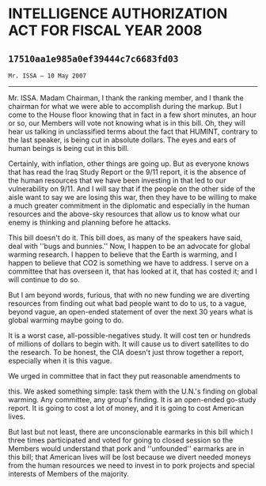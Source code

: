 # INTELLIGENCE AUTHORIZATION ACT FOR FISCAL YEAR 2008
## `17510aa1e985a0ef39444c7c6683fd03`
`Mr. ISSA — 10 May 2007`

---


Mr. ISSA. Madam Chairman, I thank the ranking member, and I thank the 
chairman for what we were able to accomplish during the markup. But I 
come to the House floor knowing that in fact in a few short minutes, an 
hour or so, our Members will vote not knowing what is in this bill. Oh, 
they will hear us talking in unclassified terms about the fact that 
HUMINT, contrary to the last speaker, is being cut in absolute dollars. 
The eyes and ears of human beings is being cut in this bill.

Certainly, with inflation, other things are going up. But as everyone 
knows that has read the Iraq Study Report or the 9/11 report, it is the 
absence of the human resources that we have been investing in that led 
to our vulnerability on 9/11. And I will say that if the people on the 
other side of the aisle want to say we are losing this war, then they 
have to be willing to make a much greater commitment in the diplomatic 
and especially in the human resources and the above-sky resources that 
allow us to know what our enemy is thinking and planning before he 
attacks.

This bill doesn't do it. This bill does, as many of the speakers have 
said, deal with ''bugs and bunnies.'' Now, I happen to be an advocate 
for global warming research. I happen to believe that the Earth is 
warming, and I happen to believe that CO2 is something we 
have to address. I serve on a committee that has overseen it, that has 
looked at it, that has costed it; and I will continue to do so.

But I am beyond words, furious, that with no new funding we are 
diverting resources from finding out what bad people want to do to us, 
to a vague, beyond vague, an open-ended statement of over the next 30 
years what is global warming maybe going to do.

It is a worst case, all-possible-negatives study. It will cost ten or 
hundreds of millions of dollars to begin with. It will cause us to 
divert satellites to do the research. To be honest, the CIA doesn't 
just throw together a report, especially when it is this vague.

We urged in committee that in fact they put reasonable amendments to


this. We asked something simple: task them with the U.N.'s finding on 
global warming. Any committee, any group's finding. It is an open-ended 
go-study report. It is going to cost a lot of money, and it is going to 
cost American lives.

But last but not least, there are unconscionable earmarks in this 
bill which I three times participated and voted for going to closed 
session so the Members would understand that pork and ''unfounded'' 
earmarks are in this bill; that American lives will be lost because we 
divert needed moneys from the human resources we need to invest in to 
pork projects and special interests of Members of the majority.